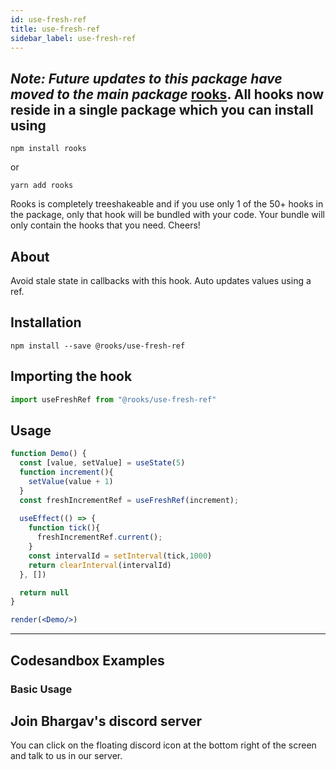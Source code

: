 ```yaml
---
id: use-fresh-ref
title: use-fresh-ref
sidebar_label: use-fresh-ref
---
```



## *Note: Future updates to this package have moved to the main package* [rooks](https://npmjs.com/package/rooks). All hooks now reside in a single package which you can install using

    npm install rooks

or

    yarn add rooks

Rooks is completely treeshakeable and if you use only 1 of the 50+ hooks in the package, only that hook will be bundled with your code. Your bundle will only contain the hooks that you need. Cheers!

    

## About

Avoid stale state in callbacks with this hook. Auto updates values using a ref.

[//]: # "Main"

## Installation

    npm install --save @rooks/use-fresh-ref

## Importing the hook

```javascript
import useFreshRef from "@rooks/use-fresh-ref"
```

## Usage

```jsx
function Demo() {
  const [value, setValue] = useState(5)
  function increment(){
    setValue(value + 1)
  }
  const freshIncrementRef = useFreshRef(increment);
  
  useEffect(() => {
    function tick(){
      freshIncrementRef.current();
    }
    const intervalId = setInterval(tick,1000)
    return clearInterval(intervalId)
  }, [])

  return null
}

render(<Demo/>)
```


---

## Codesandbox Examples

### Basic Usage    



## Join Bhargav's discord server
You can click on the floating discord icon at the bottom right of the screen and talk to us in our server.

    